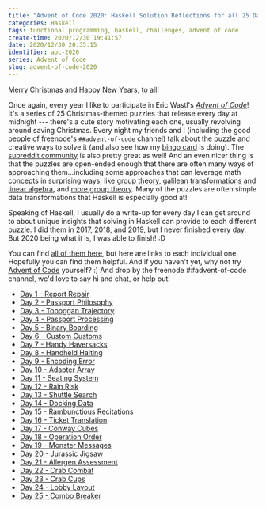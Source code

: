 ```yaml
---
title: "Advent of Code 2020: Haskell Solution Reflections for all 25 Days"
categories: Haskell
tags: functional programming, haskell, challenges, advent of code
create-time: 2020/12/30 19:41:57
date: 2020/12/30 20:35:15
identifier: aoc-2020
series: Advent of Code
slug: advent-of-code-2020
---
```


Merry Christmas and Happy New Years, to all!

Once again, every year I like to participate in Eric Wastl's *[Advent of
Code][]*!  It's a series of 25 Christmas-themed puzzles that release every day
at midnight --- there's a cute story motivating each one, usually revolving
around saving Christmas.  Every night my friends and I (including the good
people of freenode's `##advent-of-code` channel) talk about the puzzle and
creative ways to solve it (and also see how my [bingo card][] is doing).  The
[subreddit community][] is also pretty great as well!  And an even nicer thing
is that the puzzles are open-ended enough that there are often many ways of
approaching them...including some approaches that can leverage math concepts in
surprising ways, like [group theory][alchemical], [galilean transformations and
linear algebra][gal], and [more group theory][shuffle].  Many of the puzzles
are often simple data transformations that Haskell is especially good at!

[bingo card]: https://twitter.com/mstk/status/1343027484808380416
[subreddit community]: https://www.reddit.com/r/adventofcode
[Advent of Code]: http://adventofcode.com/
[alchemical]: https://blog.jle.im/entry/alchemical-groups.html
[gal]: https://blog.jle.im/entry/shifting-the-stars.html
[shuffle]: https://blog.jle.im/entry/shuffling-things-up.html

Speaking of Haskell, I usually do a write-up for every day I can get around to
about unique insights that solving in Haskell can provide to each different
puzzle.  I did them in [2017][], [2018][], and [2019][], but I never finished
every day.   But 2020 being what it is, I was able to finish! :D

[2017]: https://github.com/mstksg/advent-of-code-2017/blob/master/reflections.md
[2018]: https://github.com/mstksg/advent-of-code-2018/blob/master/reflections.md
[2019]: https://github.com/mstksg/advent-of-code-2019/blob/master/reflections.md

You can find [all of them here][reflections], but here are links to each
individual one.  Hopefully you can find them helpful.  And if you haven't yet, why
not try [Advent of Code][] yourself? :)  And drop by the freenode
##advent-of-code channel, we'd love to say hi and chat, or help out!

* [Day 1 - Report Repair][day01]
* [Day 2 - Passport Philosophy][day02]
* [Day 3 - Toboggan Trajectory][day03]
* [Day 4 - Passport Processing][day04]
* [Day 5 - Binary Boarding][day05]
* [Day 6 - Custom Customs][day06]
* [Day 7 - Handy Haversacks][day07]
* [Day 8 - Handheld Halting][day08]
* [Day 9 - Encoding Error][day09]
* [Day 10 - Adapter Array][day10]
* [Day 11 - Seating System][day11]
* [Day 12 - Rain Risk][day12]
* [Day 13 - Shuttle Search][day13]
* [Day 14 - Docking Data][day14]
* [Day 15 - Rambunctious Recitations][day15]
* [Day 16 - Ticket Translation][day16]
* [Day 17 - Conway Cubes][day17]
* [Day 18 - Operation Order][day18]
* [Day 19 - Monster Messages][day19]
* [Day 20 - Jurassic Jigsaw][day20]
* [Day 21 - Allergen Assessment][day21]
* [Day 22 - Crab Combat][day22]
* [Day 23 - Crab Cups][day23]
* [Day 24 - Lobby Layout][day24]
* [Day 25 - Combo Breaker][day25]

[reflections]: https://github.com/mstksg/advent-of-code-2020/blob/master/reflections.md
[day01]: https://github.com/mstksg/advent-of-code-2020/blob/master/reflections-out/day01.md
[day02]: https://github.com/mstksg/advent-of-code-2020/blob/master/reflections-out/day02.md
[day03]: https://github.com/mstksg/advent-of-code-2020/blob/master/reflections-out/day03.md
[day04]: https://github.com/mstksg/advent-of-code-2020/blob/master/reflections-out/day04.md
[day05]: https://github.com/mstksg/advent-of-code-2020/blob/master/reflections-out/day05.md
[day06]: https://github.com/mstksg/advent-of-code-2020/blob/master/reflections-out/day06.md
[day07]: https://github.com/mstksg/advent-of-code-2020/blob/master/reflections-out/day07.md
[day08]: https://github.com/mstksg/advent-of-code-2020/blob/master/reflections-out/day08.md
[day09]: https://github.com/mstksg/advent-of-code-2020/blob/master/reflections-out/day09.md
[day10]: https://github.com/mstksg/advent-of-code-2020/blob/master/reflections-out/day10.md
[day11]: https://github.com/mstksg/advent-of-code-2020/blob/master/reflections-out/day11.md
[day12]: https://github.com/mstksg/advent-of-code-2020/blob/master/reflections-out/day12.md
[day13]: https://github.com/mstksg/advent-of-code-2020/blob/master/reflections-out/day13.md
[day14]: https://github.com/mstksg/advent-of-code-2020/blob/master/reflections-out/day14.md
[day15]: https://github.com/mstksg/advent-of-code-2020/blob/master/reflections-out/day15.md
[day16]: https://github.com/mstksg/advent-of-code-2020/blob/master/reflections-out/day16.md
[day17]: https://github.com/mstksg/advent-of-code-2020/blob/master/reflections-out/day17.md
[day18]: https://github.com/mstksg/advent-of-code-2020/blob/master/reflections-out/day18.md
[day19]: https://github.com/mstksg/advent-of-code-2020/blob/master/reflections-out/day19.md
[day20]: https://github.com/mstksg/advent-of-code-2020/blob/master/reflections-out/day20.md
[day21]: https://github.com/mstksg/advent-of-code-2020/blob/master/reflections-out/day21.md
[day22]: https://github.com/mstksg/advent-of-code-2020/blob/master/reflections-out/day22.md
[day23]: https://github.com/mstksg/advent-of-code-2020/blob/master/reflections-out/day23.md
[day24]: https://github.com/mstksg/advent-of-code-2020/blob/master/reflections-out/day24.md
[day25]: https://github.com/mstksg/advent-of-code-2020/blob/master/reflections-out/day25.md
